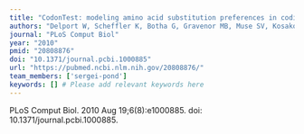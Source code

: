 ```yaml
---
title: "CodonTest: modeling amino acid substitution preferences in coding sequences"
authors: "Delport W, Scheffler K, Botha G, Gravenor MB, Muse SV, Kosakovsky Pond SL."
journal: "PLoS Comput Biol"
year: "2010"
pmid: "20808876"
doi: "10.1371/journal.pcbi.1000885"
url: "https://pubmed.ncbi.nlm.nih.gov/20808876/"
team_members: ['sergei-pond']
keywords: [] # Please add relevant keywords here
---
```

PLoS Comput Biol. 2010 Aug 19;6(8):e1000885. doi: 10.1371/journal.pcbi.1000885.